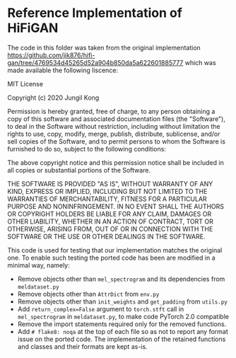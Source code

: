 # Reference Implementation of HiFiGAN

The code in this folder was taken from the original implementation
https://github.com/jik876/hifi-gan/tree/4769534d45265d52a904b850da5a622601885777
which was made available the following liscence:

MIT License

Copyright (c) 2020 Jungil Kong

Permission is hereby granted, free of charge, to any person obtaining a copy
of this software and associated documentation files (the "Software"), to deal
in the Software without restriction, including without limitation the rights
to use, copy, modify, merge, publish, distribute, sublicense, and/or sell
copies of the Software, and to permit persons to whom the Software is
furnished to do so, subject to the following conditions:

The above copyright notice and this permission notice shall be included in all
copies or substantial portions of the Software.

THE SOFTWARE IS PROVIDED "AS IS", WITHOUT WARRANTY OF ANY KIND, EXPRESS OR
IMPLIED, INCLUDING BUT NOT LIMITED TO THE WARRANTIES OF MERCHANTABILITY,
FITNESS FOR A PARTICULAR PURPOSE AND NONINFRINGEMENT. IN NO EVENT SHALL THE
AUTHORS OR COPYRIGHT HOLDERS BE LIABLE FOR ANY CLAIM, DAMAGES OR OTHER
LIABILITY, WHETHER IN AN ACTION OF CONTRACT, TORT OR OTHERWISE, ARISING FROM,
OUT OF OR IN CONNECTION WITH THE SOFTWARE OR THE USE OR OTHER DEALINGS IN THE
SOFTWARE.

This code is used for testing that our implementation matches the original one. To enable such testing the
ported code has been are modified in a minimal way, namely:
 - Remove objects other than `mel_spectrogram` and its dependencies from `meldataset.py`
 - Remove objects other than `AttrDict` from `env.py`
 - Remove objects other than `init_weights` and `get_padding` from `utils.py`
 - Add `return_complex=False` argument to `torch.stft` call in `mel_spectrogram` in `meldataset.py`, to make code
PyTorch 2.0 compatible
 - Remove the import statements required only for the removed functions.
  - Add `# flake8: noqa` at the top of each file so as not to report any format issue on the ported code.
The implementation of the retained functions and classes and their formats are kept as-is.
